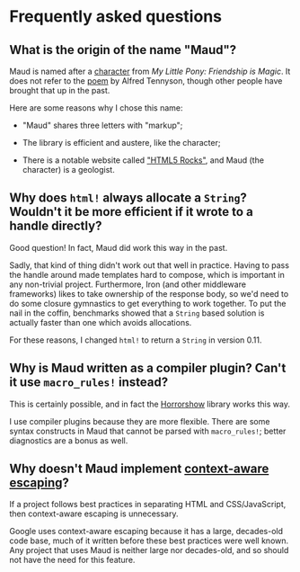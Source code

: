 # Frequently asked questions

## What is the origin of the name "Maud"?

Maud is named after a [character](http://mlp.wikia.com/wiki/Maud_Pie) from *My Little Pony: Friendship is Magic*. It does not refer to the [poem](https://en.wikipedia.org/wiki/Maud_and_other_poems) by Alfred Tennyson, though other people have brought that up in the past.

Here are some reasons why I chose this name:

* "Maud" shares three letters with "markup";

* The library is efficient and austere, like the character;

* There is a notable website called ["HTML5 Rocks"](http://www.html5rocks.com), and Maud (the character) is a geologist.

## Why does `html!` always allocate a `String`? Wouldn't it be more efficient if it wrote to a handle directly?

Good question! In fact, Maud did work this way in the past.

Sadly, that kind of thing didn't work out that well in practice. Having to pass the handle around made templates hard to compose, which is important in any non-trivial project. Furthermore, Iron (and other middleware frameworks) likes to take ownership of the response body, so we'd need to do some closure gymnastics to get everything to work together. To put the nail in the coffin, benchmarks showed that a `String` based solution is actually faster than one which avoids allocations.

For these reasons, I changed `html!` to return a `String` in version 0.11.

## Why is Maud written as a compiler plugin? Can't it use `macro_rules!` instead?

This is certainly possible, and in fact the [Horrorshow](https://github.com/Stebalien/horrorshow-rs) library works this way.

I use compiler plugins because they are more flexible. There are some syntax constructs in Maud that cannot be parsed with `macro_rules!`; better diagnostics are a bonus as well.

## Why doesn't Maud implement [context-aware escaping](https://security.googleblog.com/2009/03/reducing-xss-by-way-of-automatic.html)?

If a project follows best practices in separating HTML and CSS/JavaScript, then context-aware escaping is unnecessary.

Google uses context-aware escaping because it has a large, decades-old code base, much of it written before these best practices were well known. Any project that uses Maud is neither large nor decades-old, and so should not have the need for this feature.
